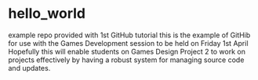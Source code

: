 # hello_world
example repo provided with 1st GitHub tutorial
this is the example of GitHib for use with the Games Development session to be held on Friday 1st April
Hopefully this will enable students on Games Design Project 2 to work on projects effectively by having a robust system for managing source code and updates.
